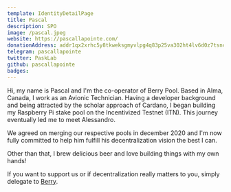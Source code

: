 ```yaml
---
template: IdentityDetailPage
title: Pascal
description: SPO
image: /pascal.jpeg
website: https://pascallapointe.com/
donationAddress: addr1qx2xrhc5y8tkweksgmyvlpg4q83p25va302ht4lv6d0z7tsncnzqnzhtc5lz9jg9jaakkc0vmn7pkcmvd5dpjeq9cqzq0qgljg
telegram: pascallapointe
twitter: PaskLab
github: pascallapointe
badges:
---
```


Hi, my name is Pascal and I'm the co-operator of Berry Pool. Based in Alma, Canada, I work as an Avionic Technician. Having a developer background and being attracted by the scholar approach of Cardano, I began building my Raspberry Pi stake pool on the Incentivized Testnet (ITN). This journey eventually led me to meet Alessandro.

We agreed on merging our respective pools in december 2020 and I'm now fully committed to help him fulfill his decentralization vision the best I can.

Other than that, I brew delicious beer and love building things with my own hands!

If you want to support us or if decentralization really matters to you, simply delegate to [Berry](/en/stake-pools/2a748e3885f6f73320ad16a8331247b81fe01b8d39f57eec9caa5091.md).
